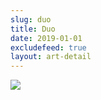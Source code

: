 ```yaml
---
slug: duo
title: Duo
date: 2019-01-01
excludefeed: true
layout: art-detail
---
```

![](/art/duo.webp)
